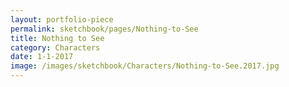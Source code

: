 ```yaml
---
layout: portfolio-piece
permalink: sketchbook/pages/Nothing-to-See
title: Nothing to See
category: Characters
date: 1-1-2017
image: /images/sketchbook/Characters/Nothing-to-See.2017.jpg
---
```

